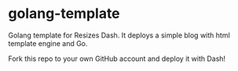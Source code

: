 # golang-template
Golang template for Resizes Dash.
It deploys a simple blog with html template engine and Go.

Fork this repo to your own GitHub account and deploy it with Dash!
